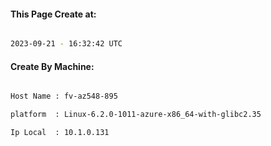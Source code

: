 
   
#### This Page Create at:

```bash

2023-09-21 - 16:32:42 UTC

```

#### Create By Machine:

```bash

Host Name : fv-az548-895

platform  : Linux-6.2.0-1011-azure-x86_64-with-glibc2.35

Ip Local  : 10.1.0.131

```

